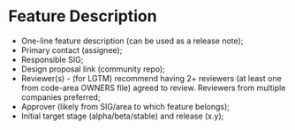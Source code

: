 # Feature Description
- One-line feature description (can be used as a release note);
- Primary contact (assignee);
- Responsible SIG;
- Design proposal link (community repo);
- Reviewer(s) - (for LGTM) recommend having 2+ reviewers (at least one from code-area OWNERS file) agreed to review. Reviewers from multiple companies preferred;
- Approver (likely from SIG/area to which feature belongs);
- Initial target stage (alpha/beta/stable) and release (x.y);
